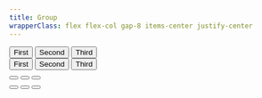 ```yaml
---
title: Group
wrapperClass: flex flex-col gap-8 items-center justify-center
---
```


<div class="vv-button-group" role="group">
    <button class="vv-button">
        First
    </button>
    <button class="vv-button" aria-selected="true">
        Second
    </button>
    <button class="vv-button">
        Third
    </button>
</div>

<div class="vv-button-group" role="group">
    <button class="vv-button vv-button--action">
        <IconifyIcon icon="akar-icons:pencil" />
        First
    </button>
    <button class="vv-button vv-button--action" aria-selected="true">
         <IconifyIcon icon="akar-icons:cut" />
        Second
    </button>
    <button class="vv-button vv-button--action">
        <IconifyIcon icon="akar-icons:copy" />
        Third
    </button>
</div>

<div class="vv-button-group" role="group">
    <button class="vv-button vv-button--action" title="First">
        <IconifyIcon icon="akar-icons:pencil" />
    </button>
    <button class="vv-button vv-button--action" aria-selected="true" title="Second">
         <IconifyIcon icon="akar-icons:cut" />
    </button>
    <button class="vv-button vv-button--action" title="Third">
        <IconifyIcon icon="akar-icons:copy" />
    </button>
</div>

<div class="vv-button-group" role="group">
    <button class="vv-button vv-button--action-quiet" title="First">
        <IconifyIcon icon="akar-icons:pencil" />
    </button>
    <button class="vv-button vv-button--action-quiet" aria-selected="true" title="Second">
         <IconifyIcon icon="akar-icons:cut" />
    </button>
    <button class="vv-button vv-button--action-quiet" title="Third">
        <IconifyIcon icon="akar-icons:copy" />
    </button>
</div>